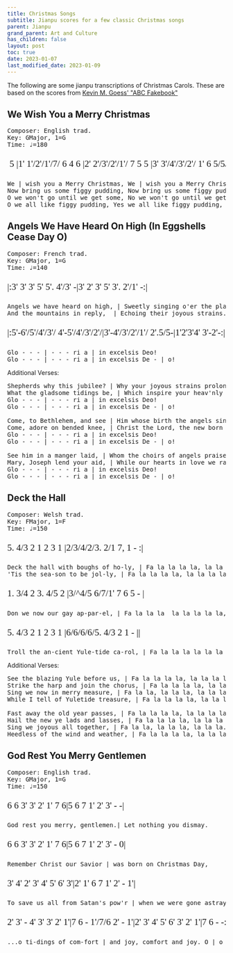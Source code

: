 ```yaml
---
title: Christmas Songs
subtitle: Jianpu scores for a few classic Christmas songs
parent: Jianpu
grand_parent: Art and Culture
has_children: false
layout: post
toc: true
date: 2023-01-07
last_modified_date: 2023-01-09
---
```


<style>
@font-face {
    font-family: Jianpu;
    src: url("{{site.webfontdirectory}}/jianpu/JianpuASCII.ttf ");
}
.jianpu {
    font-family: Jianpu;
    line-height: 1.5;
    font-size: 150%
}
.lyrics {
    font-size: 100%
}
@media (max-width: 50rem) {
    .jianpu  {
        font-size: 120%;
    }
    .lyrics {
        font-size: 80%
    }
}
</style>
<!--colrJianpu.ttf for colrv0 font; JianpuAscii for black.-->

The following are some jianpu transcriptions of Christmas Carols.
These are based on the scores from [Kevin M. Goess' "ABC Fakebook"](https://web.archive.org/web/20111129102113/http://www.goess.org/mason/xmas-abc/)


## We Wish You a Merry Christmas
<pre>
Composer: English trad.
Key: GMajor, 1=G
Time: ♩=180
</pre>

<pre class="jianpu">
 5 |1' 1'/2'/1'/7/ 6 4 6 |2' 2'/3'/2'/1'/ 7 5 5 |3' 3'/4'/3'/2'/ 1' 6 5/5/|6 3' 7  1' - :||
</pre>
<pre class="lyrics">
We | wish you a Merry Christmas, We | wish you a Merry Christmas, We | wish you a Merry Christmas, and a | happy New Year!
Now bring us some figgy pudding, Now bring us some figgy pudding, Now bring us some figgy pudding, And bring it right here!
O we won't go until we get some, No we won't go until we get some, We won't go until we get some, So bring it right here!
O we all like figgy pudding, Yes we all like figgy pudding, We all like figgy pudding, So bring it out here!
</pre>


## Angels We Have Heard On High (In Eggshells Cease Day O)
<pre>
Composer: French trad.
Key: GMajor, 1=G
Time: ♩=140
</pre>
<pre class="jianpu">
|:3' 3' 3' 5' 5'. 4'/3' -|3' 2' 3' 5' 3'. 2'/1' -:|
</pre>
<pre class="lyrics">
Angels we have heard on high, | Sweetly singing o'er the plains.
And the mountains in reply,  | Echoing their joyous strains.
</pre>

<pre class="jianpu">
|:5'-6'/5'/4'/3'/ 4'-5'/4'/3'/2'/|3'-4'/3'/2'/1'/ 2'.5/5-|1'2'3'4' 3'-2'-:|1'---||
</pre>
<pre class="lyrics">
Glo - - - | - - - ri a | in excelsis Deo!
Glo - - - | - - - ri a | in excelsis De - | o!
</pre>


Additional Verses:

<pre class="lyrics">
Shepherds why this jubilee? | Why your joyous strains prolong?
What the gladsome tidings be, | Which inspire your heav'nly song?
Glo - - - | - - - ri a | in excelsis Deo!
Glo - - - | - - - ri a | in excelsis De - | o!

Come, to Bethlehem, and see | Him whose birth the angels sing;
Come, adore on bended knee, | Christ the Lord, the new born King.
Glo - - - | - - - ri a | in excelsis Deo!
Glo - - - | - - - ri a | in excelsis De - | o!

See him in a manger laid, | Whom the choirs of angels praise;
Mary, Joseph lend your aid, | While our hearts in love we raise.
Glo - - - | - - - ri a | in excelsis Deo!
Glo - - - | - - - ri a | in excelsis De - | o!
</pre>




## Deck the Hall
<pre>
Composer: Welsh trad.
Key: FMajor, 1=F
Time: ♩=150
</pre>
<pre class="jianpu">
5. 4/3 2 1 2 3 1 |2/3/4/2/3. 2/1 7, 1 - :|
</pre>
<pre class="lyrics">
Deck the hall with boughs of ho-ly, | Fa la la la la, la la la la.
'Tis the sea-son to be jol-ly, | Fa la la la la, la la la la.
</pre>

<pre class="jianpu">
1. 3/4 2 3. 4/5 2 |3/^4/5 6/7/1' 7 6 5 - |
</pre>
<pre class="lyrics">
Don we now our gay ap-par-el, | Fa la la la  la la la la la,
</pre>

<pre class="jianpu">
5. 4/3 2 1 2 3 1 |6/6/6/6/5. 4/3 2 1 - ||
</pre>
<pre class="lyrics">
Troll the an-cient Yule-tide ca-rol, | Fa la la la la la la la la.
</pre>


Additional Verses:

<pre class="lyrics">
See the blazing Yule before us, | Fa la la la la, la la la la.
Strike the harp and join the chorus, | Fa la la la la, la la la la.
Sing we now in merry measure, | Fa la la, la la la, la la la.
While I tell of Yuletide treasure, | Fa la la la la, la la la la.

Fast away the old year passes, | Fa la la la la, la la la la.
Hail the new ye lads and lasses, | Fa la la la la, la la la la.
Sing we joyous all together, | Fa la la, la la la, la la la.
Heedless of the wind and weather, | Fa la la la la, la la la la.
</pre>


## God Rest You Merry Gentlemen

<pre>
Composer: English trad.
Key: GMajor, 1=G
Time: ♩=150
</pre>
<pre class="jianpu">
6 6 3' 3' 2' 1' 7 6|5 6 7 1' 2' 3' - -|
</pre>
<pre class="lyrics">
God rest you merry, gentlemen.| Let nothing you dismay.
</pre>

<pre class="jianpu">
6 6 3' 3' 2' 1' 7 6|5 6 7 1' 2' 3' - 0|
</pre>
<pre class="lyrics">
Remember Christ our Savior | was born on Christmas Day,
</pre>

<pre class="jianpu">
3' 4' 2' 3' 4' 5' 6' 3'|2' 1' 6 7 1' 2' - 1'|
</pre>
<pre class="lyrics">
To save us all from Satan's pow'r | when we were gone astray. O
</pre>

<pre class="jianpu">
2' 3' - 4' 3' 3' 2' 1'|7 6 - 1'/7/6 2' - 1'|2' 3' 4' 5' 6' 3' 2' 1'|7 6 - -:||
</pre>
<pre class="lyrics">
...o ti-dings of com-fort | and joy, comfort and joy. O | o ti-dings of com-fort | and joy.
</pre>

<!--Additional Verses:

<pre class="lyrics">
In Bethlehem, in Jewry, | This blessed Babe was born, 
And laid within a manger | Upon this blessed morn;
The which His mother Mary | Did nothing take in scorn. O
...o ti-dings of com-fort | and joy, comfort and joy. O | o ti-dings of com-fort | and joy.

From God our heav'nly Father, | A blessed angel came,
And unto certain shepherds | Brought tidings of the same;
How that in Bethlehem was born | The Son of God by name. O
...o ti-dings of com-fort | and joy, comfort and joy. O | o ti-dings of com-fort | and joy.

The shepherds at those tidings | Rejoiced much in mind,
And left their flocks a feeding | In tempest storm and wind.
And went to Bethlehem strait-way, | The Son of God to find. O
...o ti-dings of com-fort | and joy, comfort and joy. O | o ti-dings of com-fort | and joy.
</pre>-->
